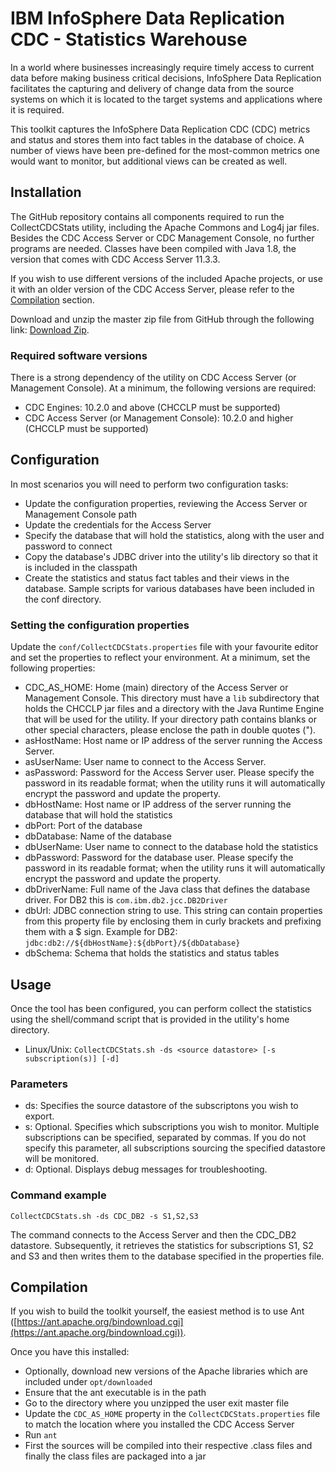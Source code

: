 # IBM InfoSphere Data Replication CDC - Statistics Warehouse

In a world where businesses increasingly require timely access to current data before making business critical decisions, InfoSphere Data Replication facilitates the capturing and delivery of change data from the source systems on which it is located to the target systems and applications where it is required.

This toolkit captures the InfoSphere Data Replication CDC (CDC) metrics and status and stores them into fact tables in the database of choice. A number of views have been pre-defined for the most-common metrics one would want to monitor, but additional views can be created as well.

## Installation
The GitHub repository contains all components required to run the CollectCDCStats utility, including the Apache Commons and Log4j jar files. Besides the CDC Access Server or CDC Management Console, no further programs are needed. Classes have been compiled with Java 1.8, the version that comes with CDC Access Server 11.3.3. 

If you wish to use different versions of the included Apache projects, or use it with an older version of the CDC Access Server, please refer to the [Compilation](#compilation) section.

Download and unzip the master zip file from GitHub through the following link: [Download Zip](https://github.com/fketelaars/IIDR-Stats-Warehouse/archive/master.zip).

### Required software versions
There is a strong dependency of the utility on CDC Access Server (or Management Console). At a minimum, the following versions are required:
- CDC Engines: 10.2.0 and above (CHCCLP must be supported)
- CDC Access Server (or Management Console): 10.2.0 and higher (CHCCLP must be supported)

## Configuration
In most scenarios you will need to perform two configuration tasks:
- Update the configuration properties, reviewing the Access Server or Management Console path
- Update the credentials for the Access Server
- Specify the database that will hold the statistics, along with the user and password to connect
- Copy the database's JDBC driver into the utility's lib directory so that it is included in the classpath
- Create the statistics and status fact tables and their views in the database. Sample scripts for various databases have been included in the conf directory.

### Setting the configuration properties
Update the `conf/CollectCDCStats.properties` file with your favourite editor and set the properties to reflect your environment. At a minimum, set the following properties:
* CDC\_AS\_HOME: Home (main) directory of the Access Server or Management Console. This directory must have a `lib` subdirectory that holds the CHCCLP jar files and a directory with the Java Runtime Engine that will be used for the utility. If your directory path contains blanks or other special characters, please enclose the path in double quotes (").
* asHostName: Host name or IP address of the server running the Access Server.
* asUserName: User name to connect to the Access Server.
* asPassword: Password for the Access Server user. Please specify the password in its readable format; when the utility runs it will automatically encrypt the password and update the property.
* dbHostName: Host name or IP address of the server running the database that will hold the statistics
* dbPort: Port of the database
* dbDatabase: Name of the database
* dbUserName: User name to connect to the database hold the statistics
* dbPassword: Password for the database user. Please specify the password in its readable format; when the utility runs it will automatically encrypt the password and update the property.
* dbDriverName: Full name of the Java class that defines the database driver. For DB2 this is `com.ibm.db2.jcc.DB2Driver`
* dbUrl: JDBC connection string to use. This string can contain properties from this property file by enclosing them in curly brackets and prefixing them with a $ sign. Example for DB2: `jdbc:db2://${dbHostName}:${dbPort}/${dbDatabase}`
* dbSchema: Schema that holds the statistics and status tables


## Usage
Once the tool has been configured, you can perform collect the statistics using the shell/command script that is provided in the utility's home directory.

* Linux/Unix: `CollectCDCStats.sh -ds <source datastore> [-s subscription(s)] [-d]`


### Parameters
- ds: Specifies the source datastore of the subscriptons you wish to export.
- s: Optional. Specifies which subscriptions you wish to monitor. Multiple subscriptions can be specified, separated by commas. If you do not specify this parameter, all subscriptions sourcing the specified datastore will be monitored.
- d: Optional. Displays debug messages for troubleshooting.

### Command example
`CollectCDCStats.sh -ds CDC_DB2 -s S1,S2,S3`

The command connects to the Access Server and then the CDC_DB2 datastore. Subsequently, it retrieves the statistics for subscriptions S1, S2 and S3 and then writes them to the database specified in the properties file.


## Compilation
If you wish to build the toolkit yourself, the easiest method is to use Ant ([https://ant.apache.org/bindownload.cgi](https://ant.apache.org/bindownload.cgi)). 


Once you have this installed:
- Optionally, download new versions of the Apache libraries which are included under `opt/downloaded`
- Ensure that the ant executable is in the path
- Go to the directory where you unzipped the user exit master file
- Update the `CDC_AS_HOME` property in the `CollectCDCStats.properties` file to match the location where you installed the CDC Access Server
- Run `ant`
- First the sources will be compiled into their respective .class files and finally the class files are packaged into a jar 


